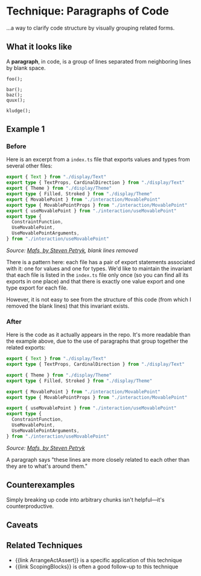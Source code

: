 # Technique: Paragraphs of Code

<div class="summary-block">

...a way to clarify code structure by visually grouping related forms.

</div>

## What it looks like

A **paragraph**, in code, is a group of lines separated from neighboring lines
by blank space.

```
foo();

bar();
baz();
quux();

kludge();
```

## Example 1

### Before

Here is an excerpt from a `index.ts` file that exports values and types from several other files:

```ts
export { Text } from "./display/Text"
export type { TextProps, CardinalDirection } from "./display/Text"
export { Theme } from "./display/Theme"
export type { Filled, Stroked } from "./display/Theme"
export { MovablePoint } from "./interaction/MovablePoint"
export type { MovablePointProps } from "./interaction/MovablePoint"
export { useMovablePoint } from "./interaction/useMovablePoint"
export type {
  ConstraintFunction,
  UseMovablePoint,
  UseMovablePointArguments,
} from "./interaction/useMovablePoint"
```

<cite>Source: [Mafs, by Steven Petryk](https://github.com/stevenpetryk/mafs/blob/e1eba6af30d3c1fdbb2d7b43662c1f842a03b955/src/index.tsx), blank lines removed</cite>

There is a pattern here: each file has a pair of export statements associated with it: one
for values and one for types. We'd like to maintain the invariant that each file is listed in the `index.ts` file only
once (so you can find all its exports in one place) and that there is exactly one value export and one type
export for each file.

However, it is not easy to see from the structure of this code (from which I removed the blank lines) that
this invariant exists.

### After

Here is the code as it actually appears in the repo. It's more readable than the example above, due to the use of
paragraphs that group together the related exports:

```ts
export { Text } from "./display/Text"
export type { TextProps, CardinalDirection } from "./display/Text"

export { Theme } from "./display/Theme"
export type { Filled, Stroked } from "./display/Theme"

export { MovablePoint } from "./interaction/MovablePoint"
export type { MovablePointProps } from "./interaction/MovablePoint"

export { useMovablePoint } from "./interaction/useMovablePoint"
export type {
  ConstraintFunction,
  UseMovablePoint,
  UseMovablePointArguments,
} from "./interaction/useMovablePoint"
```

<cite>Source: [Mafs, by Steven Petryk](https://github.com/stevenpetryk/mafs/blob/e1eba6af30d3c1fdbb2d7b43662c1f842a03b955/src/index.tsx)</cite>

A paragraph says "these lines are more closely related to each other than they are to what's around them."

## Counterexamples

Simply breaking up code into arbitrary chunks isn't helpful—it's counterproductive.

## Caveats

## Related Techniques

- {{link ArrangeActAssert}} is a specific application of this technique
- {{link ScopingBlocks}} is often a good follow-up to this technique